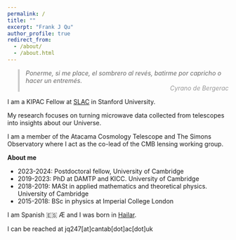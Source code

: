 ```yaml
---
permalink: /
title: ""
excerpt: "Frank J Qu"
author_profile: true
redirect_from: 
  - /about/
  - /about.html
---
```


<blockquote style="font-style: italic; border-left: 4px solid #ccc; padding-left: 1em; color: #666;">
  Ponerme, si me place, el sombrero al revés, batirme por capricho o hacer un entremés.
  <cite style="display: block; text-align: right; color: #999;"> Cyrano de Bergerac</cite>
</blockquote>


I am a KIPAC Fellow at [SLAC](https://www6.slac.stanford.edu/) in Stanford University.

My research focuses on turning microwave data collected from telescopes into insights about our Universe.

I am a member of the Atacama Cosmology Telescope and The Simons Observatory where I act as the co-lead of the CMB lensing working group.

**About me**
* 2023-2024: Postdoctoral fellow, University of Cambridge
* 2019-2023: PhD at DAMTP and KICC. University of Cambridge
* 2018-2019: MASt in applied mathematics and theoretical physics. University of Cambridge
* 2015-2018: BSc in physics at Imperial College London

I am Spanish 🇪🇸 Æ and I was born in [Hailar](https://en.wikipedia.org/wiki/Hailar_District).

I can be reached at jq247[at]cantab[dot]ac[dot]uk




